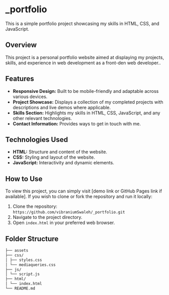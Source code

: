 # _portfolio

This is a simple portfolio project showcasing my skills in HTML, CSS, and JavaScript.

## Overview

This project is a personal portfolio website aimed at displaying my projects, skills, and experience in web development as a front-den web developer..

## Features

- **Responsive Design:** Built to be mobile-friendly and adaptable across various devices.
- **Project Showcase:** Displays a collection of my completed projects with descriptions and live demos where applicable.
- **Skills Section:** Highlights my skills in HTML, CSS, JavaScript, and any other relevant technologies.
- **Contact Information:** Provides ways to get in touch with me.

## Technologies Used

- **HTML:** Structure and content of the website.
- **CSS:** Styling and layout of the website.
- **JavaScript:** Interactivity and dynamic elements.

## How to Use

To view this project, you can simply visit [demo link or GitHub Pages link if available]. If you wish to clone or fork the repository and run it locally:

1. Clone the repository: `https://github.com/vibraniumSwaleh/_portfolio.git`
2. Navigate to the project directory.
3. Open `index.html` in your preferred web browser.

## Folder Structure

```md
├── assets
├── css/
│ ├── styles.css
│ └── mediaqueries.css
├── js/
│ └── script.js
├── html/
│ └── index.html
└── README.md
```